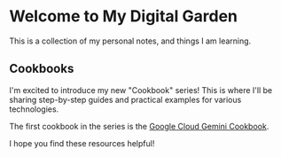 # Welcome to My Digital Garden

This is a collection of my personal notes, and things I am learning.

## Cookbooks

I'm excited to introduce my new "Cookbook" series! This is where I'll be sharing step-by-step guides and practical examples for various technologies.

The first cookbook in the series is the [Google Cloud Gemini Cookbook](./google-cloud-gemini-cookbook/index.md).

I hope you find these resources helpful!
